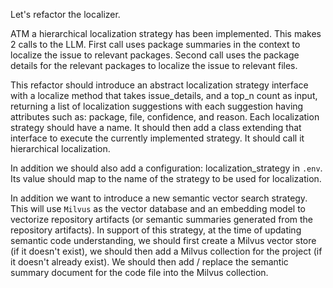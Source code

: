 Let's refactor the localizer.

ATM a hierarchical localization strategy has been implemented. This makes 2 calls to the LLM. First call uses package summaries in the context to localize the issue to relevant packages. Second call uses the package details for the relevant packages to localize the issue to relevant files.

This refactor should introduce an abstract localization strategy interface with a localize method that takes issue_details, and a top_n count as input, returning a list of localization suggestions with each suggestion having attributes such as: package, file, confidence, and reason. Each localization strategy should have a name.
It should then add a class extending that interface to execute the currently implemented strategy. It should call it hierarchical localization.

In addition we should also add a configuration: localization_strategy in `.env`. Its value should map to the name of the strategy to be used for localization.

In addition we want to introduce a new semantic vector search strategy. This will use `Milvus` as the vector database and an embedding model to vectorize repository artifacts (or semantic summaries generated from the repository artifacts). In support of this strategy, at the time of updating semantic code understanding, we should first create a Milvus vector store (if it doesn't exist), we should then add a Milvus collection for the project (if it doesn't already exist). We should then add / replace the semantic summary document for the code file into the Milvus collection.